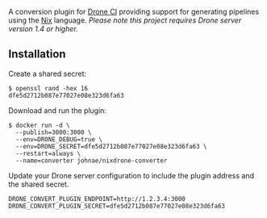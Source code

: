A conversion plugin for [Drone CI](https://drone.io) providing support for generating pipelines using the [Nix](https://nixos.org/nix) language. _Please note this project requires Drone server version 1.4 or higher._

## Installation

Create a shared secret:

```console
$ openssl rand -hex 16
dfe5d2712b087e77027e08e323d6fa63
```

Download and run the plugin:

```console
$ docker run -d \
  --publish=3000:3000 \
  --env=DRONE_DEBUG=true \
  --env=DRONE_SECRET=dfe5d2712b087e77027e08e323d6fa63 \
  --restart=always \
  --name=converter johnae/nixdrone-converter
```

Update your Drone server configuration to include the plugin address and the shared secret.

```text
DRONE_CONVERT_PLUGIN_ENDPOINT=http://1.2.3.4:3000
DRONE_CONVERT_PLUGIN_SECRET=dfe5d2712b087e77027e08e323d6fa63
```